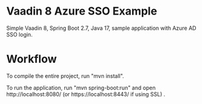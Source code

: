 Vaadin 8 Azure SSO Example
==========================

Simple Vaadin 8, Spring Boot 2.7, Java 17, sample application with Azure AD SSO login. 

Workflow
========

To compile the entire project, run "mvn install".

To run the application, run "mvn spring-boot:run" and open http://localhost:8080/ (or https://localhost:8443/ if using SSL) .
